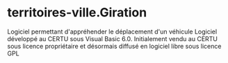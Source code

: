 # territoires-ville.Giration
Logiciel permettant d'appréhender le déplacement d'un véhicule
Logiciel développé au CERTU sous Visual Basic 6.0.
Initialement vendu au CERTU sous licence propriétaire et désormais diffusé en logiciel libre sous licence GPL

